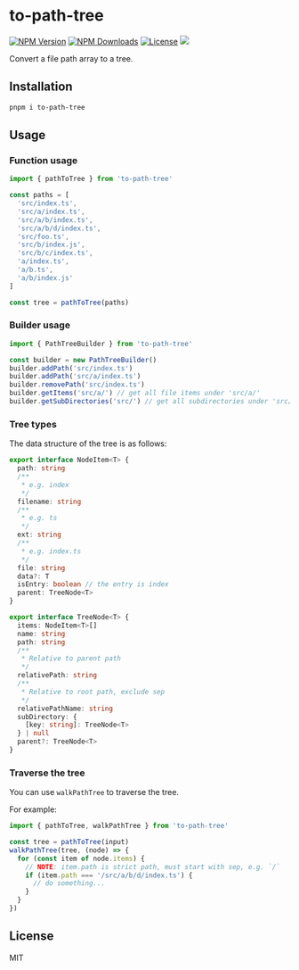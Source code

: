 # to-path-tree

<a href="https://www.npmjs.com/package/to-path-tree" target="_blank" rel="noopener noreferrer"><img src="https://badgen.net/npm/v/to-path-tree" alt="NPM Version" /></a>
<a href="https://www.npmjs.com/package/to-path-tree" target="_blank" rel="noopener noreferrer"><img src="https://badgen.net/npm/dt/to-path-tree" alt="NPM Downloads" /></a>
<a href="https://github.com/alexzhang1030/to-path-tree/blob/main/LICENSE" target="_blank" rel="noopener noreferrer"><img src="https://badgen.net/github/license/alexzhang1030/to-path-tree" alt="License" /></a>
<a href="https://codecov.io/gh/alexzhang1030/to-path-tree" ><img src="https://codecov.io/gh/alexzhang1030/to-path-tree/graph/badge.svg?token=NQ8S2Z38OB"/></a>

Convert a file path array to a tree.

## Installation

```bash
pnpm i to-path-tree
```

## Usage

### Function usage

```ts
import { pathToTree } from 'to-path-tree'

const paths = [
  'src/index.ts',
  'src/a/index.ts',
  'src/a/b/index.ts',
  'src/a/b/d/index.ts',
  'src/foo.ts',
  'src/b/index.js',
  'src/b/c/index.ts',
  'a/index.ts',
  'a/b.ts',
  'a/b/index.js'
]

const tree = pathToTree(paths)
```

### Builder usage

```ts
import { PathTreeBuilder } from 'to-path-tree'

const builder = new PathTreeBuilder()
builder.addPath('src/index.ts')
builder.addPath('src/a/index.ts')
builder.removePath('src/index.ts')
builder.getItems('src/a/') // get all file items under 'src/a/'
builder.getSubDirectories('src/') // get all subdirectories under 'src/'
```

### Tree types

The data structure of the tree is as follows:

```ts
export interface NodeItem<T> {
  path: string
  /**
   * e.g. index
   */
  filename: string
  /**
   * e.g. ts
   */
  ext: string
  /**
   * e.g. index.ts
   */
  file: string
  data?: T
  isEntry: boolean // the entry is index
  parent: TreeNode<T>
}

export interface TreeNode<T> {
  items: NodeItem<T>[]
  name: string
  path: string
  /**
   * Relative to parent path
   */
  relativePath: string
  /**
   * Relative to root path, exclude sep
   */
  relativePathName: string
  subDirectory: {
    [key: string]: TreeNode<T>
  } | null
  parent?: TreeNode<T>
}
```

### Traverse the tree

You can use `walkPathTree` to traverse the tree.

For example:

```ts
import { pathToTree, walkPathTree } from 'to-path-tree'

const tree = pathToTree(input)
walkPathTree(tree, (node) => {
  for (const item of node.items) {
    // NOTE: item.path is strict path, must start with sep, e.g. `/`
    if (item.path === '/src/a/b/d/index.ts') {
      // do something...
    }
  }
})
```

## License

MIT
